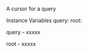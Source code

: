 A cursor for a query

Instance Variables
	query:		<Object>
	root:		<Object>

query
	- xxxxx

root
	- xxxxx
